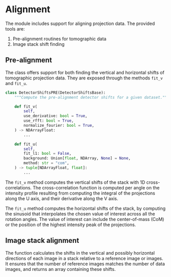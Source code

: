 # Alignment

The [](#alignment) module includes support for aligning projection data.
The provided tools are:
1. Pre-alignment routines for tomographic data
2. Image stack shift finding

## Pre-alignment 

The class [](#alignment.shifts.DetectorShiftsPRE) offers support for both finding the
vertical and horizontal shifts of tomographic projection data.
They are exposed through the methods `fit_v` and `fit_u`.

```Python
class DetectorShiftsPRE(DetectorShiftsBase):
    """Compute the pre-alignment detector shifts for a given dataset."""

    def fit_v(
        self,
        use_derivative: bool = True,
        use_rfft: bool = True,
        normalize_fourier: bool = True,
    ) -> NDArrayFloat:
        ...

    def fit_u(
        self,
        fit_l1: bool = False,
        background: Union[float, NDArray, None] = None,
        method: str = "com",
    ) -> tuple[NDArrayFloat, float]:
        ...
```

The `fit_v` method computes the vertical shifts of the stack with 1D cross-correlations.
The cross-correlation function is computed per angle on the intensity profile resulting
from computing the integral of the projections along the U axis, and their derivative
along the V axis.

The `fit_u` method computes the horizontal shifts of the stack, by computing the
sinusoid that interpolates the chosen value of interest across all the rotation
angles. The value of interest can include the center-of-mass (CoM) or the position
of the highest intensity peak of the projections.

## Image stack alignment

The [](#alignment.shifts.DetectorShiftsXC.fit_vu_accum_drifts) function calculates the
shifts in the vertical and possibly horizontal directions of each image in a stack
relative to a reference image or images.
It ensures that the number of reference images matches the number of data images,
and returns an array containing these shifts.